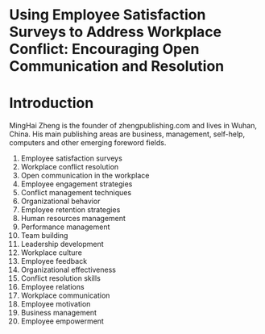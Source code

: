# Using Employee Satisfaction Surveys to Address Workplace Conflict: Encouraging Open Communication and Resolution

# Introduction



MingHai Zheng is the founder of zhengpublishing.com and lives in Wuhan, China. His main publishing areas are business, management, self-help, computers and other emerging foreword fields.



1. Employee satisfaction surveys
2. Workplace conflict resolution
3. Open communication in the workplace
4. Employee engagement strategies
5. Conflict management techniques
6. Organizational behavior
7. Employee retention strategies
8. Human resources management
9. Performance management
10. Team building
11. Leadership development
12. Workplace culture
13. Employee feedback
14. Organizational effectiveness
15. Conflict resolution skills
16. Employee relations
17. Workplace communication
18. Employee motivation
19. Business management
20. Employee empowerment

